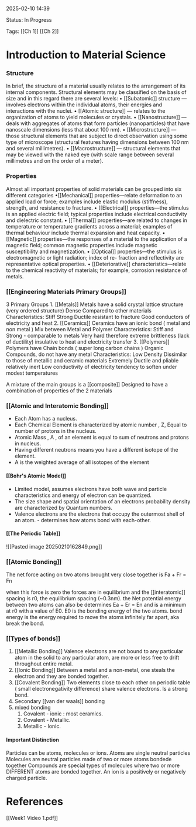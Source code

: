 2025-02-10 14:39

Status: In Progress

Tags: [[Ch 1]] [[Ch 2]]

# Introduction to Material Science

### Structure
In  brief, the structure of a material usually relates to the arrangement of its internal components.
Structural elements may be classified on the basis of size and in this regard there are several levels:
• [[Subatomic]] structure — involves electrons within the individual atoms, their energies and interactions with the nuclei.
• [[Atomic structure]] — relates to the organization of atoms to yield molecules or crystals.
• [[Nanostructure]] — deals with aggregates of atoms that form particles (nanoparticles) that have nanoscale dimensions (less that about 100 nm).
• [[Microstructure]] — those structural elements that are subject to direct observation using some type of microscope (structural features having dimensions between 100 nm and several millimetres).
• [[Macrostructure]] — structural elements that may be viewed with the naked eye (with scale range between several millimetres and on the order of a meter).


### Properties
Almost all important properties of solid materials can be grouped into six different categories
•[[Mechanical]] properties—relate deformation to an applied load or force; examples include elastic modulus (stiffness), strength, and resistance to fracture. 
• [[Electrical]] properties—the stimulus is an applied electric field; typical properties include electrical conductivity and dielectric constant.
• [[Thermal]] properties—are related to changes in temperature or temperature gradients across a material; examples of thermal behaviour include thermal expansion and heat capacity.
• [[Magnetic]] properties—the responses of a material to the application of a magnetic field; common magnetic properties include magnetic susceptibility and magnetization.
• [[Optical]] properties—the stimulus is electromagnetic or light radiation; index of re- fraction and reflectivity are representative optical properties. 
• [[Deteriorative]] characteristics—relate to the chemical reactivity of materials; for example, corrosion resistance of metals.



### [[Engineering Materials Primary Groups]]
3 Primary Groups 
	1. [[Metals]] 
		Metals have a solid crystal lattice structure (very ordered structure)
		Dense Compared to other materials
		Characteristics:
			Stiff
			Strong
			Ductile
			resistant to fracture
			Good conductors of electricity and heat
	2. [[Ceramics]]
		Ceramics have an ionic bond ( metal and non metal )
		Mix between Metal and Polymer
		Characteristics:
			Stiff and Strong - comparable to metals 
			Very hard therefore extreme brittleness (lack of ductility)
			insulative to heat and electricity transfer
	3. [[Polymers]]
		Polymers have Chain bonds ( super long carbon chains )
		Organic Compounds, do not have any metal
		Characteristics:
			Low Density
			Dissimilar to those of metallic and ceramic materials
			Extremely Ductile and pliable
			relatively inert
			Low conductivity of electricity
			tendency to soften under modest temperatures

A mixture of the main groups is a [[composite]]
	Designed to have a combination of properties of the 2 materials


### [[Atomic and Interatomic Bonding]]
- Each Atom has a nucleus.
- Each Chemical Element is characterized by atomic number , Z, Equal to number of protons in the nucleus.
- Atomic Mass , A , of an element is equal to sum of neutrons and protons in nucleus.
- Having different neutrons means you have a different isotope of the element.
- A is the weighted average of all isotopes of the element

#### [[Bohr's Atomic Model]]
- Limited model, assumes electrons have both wave and particle characteristics and energy of electron can be quantized.
- The size shape and spatial orientation of an electrons probability density are characterized by Quantum numbers.
- Valence electrons are the electrons that occupy the outermost shell of an atom. - determines how atoms bond with each-other.

#### [[The Periodic Table]]

![[Pasted image 20250210162849.png]]

### [[Atomic Bonding]]
The net force acting on two atoms brought very close together is Fa + Fr = Fn

when this force is zero the forces are in equilibrium and the [[interatomic]] spacing is r0, the equilibrium spacing (~0.3nm).
the Net potential energy between two atoms can also be determines Ea + Er = En and is a minimum at r0 with a value of E0.
E0 is the bonding energy of the two atoms.
	bond energy is the energy required to move the atoms infinitely far apart, aka break the bond.


### [[Types of bonds]]

1. [[Metallic Bonding]]
	Valence electrons are not bound to any particular atom in the solid to any particular atom, are more or less free to drift throughout entire metal.
2. [[Ionic Bonding]]
	Between a metal and a non-metal, one steals the electron and they are bonded together.
3. [[Covalent Bonding]]
	Two elements close to each other on periodic table ( small electronegativity difference) share valence electrons.
	Is a strong bond.
4. Secondary [[van der waals]] bonding
5. mixed bonding
	1. Covalent - ionic : most ceramics.
	2. Covalent - Metallic.
	3. Metallic - Ionic.

#### Important Distinction
Particles can be atoms, molecules or ions.
Atoms are single neutral particles 
Molecules are neutral particles made of two or more atoms bondede together
Compounds are special types of molecules where two or more DIFFERENT atoms  are bonded together.
An ion is a positively or negatively charged particle.


# References
 
[[Week1 Video 1.pdf]]